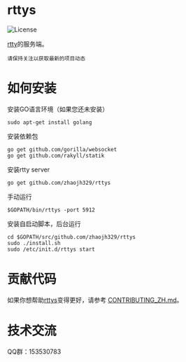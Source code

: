 # rttys

![](https://img.shields.io/badge/license-GPLV3-brightgreen.svg?style=plastic "License")

[rtty](https://github.com/zhaojh329/rtty)的服务端。

`请保持关注以获取最新的项目动态`

# 如何安装
安装GO语言环境（如果您还未安装）

    sudo apt-get install golang

安装依赖包

    go get github.com/gorilla/websocket
    go get github.com/rakyll/statik

安装rtty server

    go get github.com/zhaojh329/rttys

手动运行

    $GOPATH/bin/rttys -port 5912

安装自启动脚本，后台运行

    cd $GOPATH/src/github.com/zhaojh329/rttys
    sudo ./install.sh
    sudo /etc/init.d/rttys start

# 贡献代码
如果你想帮助[rttys](https://github.com/zhaojh329/rttys)变得更好，请参考
[CONTRIBUTING_ZH.md](https://github.com/zhaojh329/rttys/blob/master/CONTRIBUTING_ZH.md)。

# 技术交流
QQ群：153530783